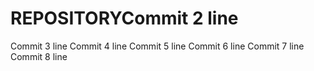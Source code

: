 # REPOSITORYCommit 2 line
Commit 3 line
Commit 4 line
Commit 5 line
Commit 6 line
Commit 7 line
Commit 8 line
